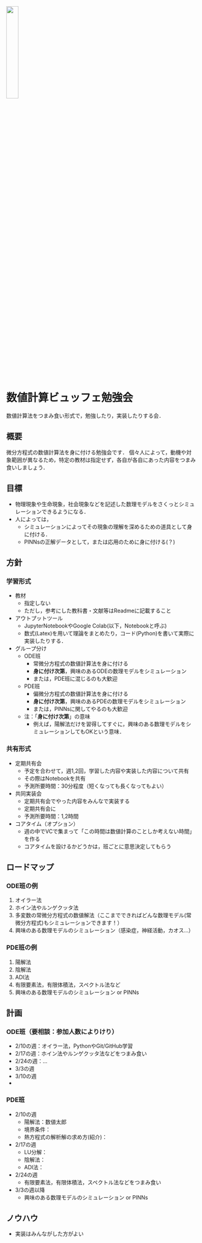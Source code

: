 <img src="https://github.com/user-attachments/assets/66748d92-c748-44e0-93fe-af47e6880875" width="25%">

# 数値計算ビュッフェ勉強会
数値計算法をつまみ食い形式で，勉強したり，実装したりする会．

## 概要
微分方程式の数値計算法を身に付ける勉強会です．
個々人によって，動機や対象範囲が異なるため，特定の教材は指定せず，各自が各自にあった内容をつまみ食いしましょう．

## 目標
- 物理現象や生命現象，社会現象などを記述した数理モデルをさくっとシミュレーションできるようになる．
- 人によっては，
  - シミュレーションによってその現象の理解を深めるための道具として身に付ける．
  - PINNsの正解データとして，または応用のために身に付ける(？)

## 方針
### 学習形式
- 教材
  - 指定しない
  - ただし，参考にした教科書・文献等はReadmeに記載すること
- アウトプットツール
  - JupyterNotebookやGoogle Colab(以下，Notebookと呼ぶ)
  - 数式(Latex)を用いて理論をまとめたり，コード(Python)を書いて実際に実装したりする．
- グループ分け
  - ODE班
    - 常微分方程式の数値計算法を身に付ける
    - **身に付け次第**，興味のあるODEの数理モデルをシミュレーション
    - または，PDE班に混じるのも大歓迎
  - PDE班
    - 偏微分方程式の数値計算法を身に付ける
    - **身に付け次第**，興味のあるPDEの数理モデルをシミュレーション
    - または，PINNsに関してやるのも大歓迎
  - 注：「**身に付け次第**」の意味
    - 例えば，陽解法だけを習得してすぐに，興味のある数理モデルをシミュレーションしてもOKという意味．
### 共有形式
- 定期共有会
  - 予定を合わせて，週1,2回，学習した内容や実装した内容について共有
  - その際はNotebookを共有
  - 予測所要時間：30分程度（短くなっても長くなってもよい）
- 共同実装会
  - 定期共有会でやった内容をみんなで実装する
  - 定期共有会に
  - 予測所要時間：1,2時間
- コアタイム（オプション）
  - 週の中でVCで集まって「この時間は数値計算のことしか考えない時間」を作る
  - コアタイムを設けるかどうかは，班ごとに意思決定してもらう

## ロードマップ
### ODE班の例
1. オイラー法
2. ホイン法やルンゲクッタ法
4. 多変数の常微分方程式の数値解法（ここまでできればどんな数理モデル(常微分方程式)もシミュレーションできます！）
5. 興味のある数理モデルのシミュレーション（感染症，神経活動，カオス...）

### PDE班の例
1. 陽解法
2. 陰解法
3. ADI法
4. 有限要素法，有限体積法，スペクトル法など
5. 興味のある数理モデルのシミュレーション or PINNs
   
## 計画
### ODE班（要相談：参加人数によりけり）
- 2/10の週：オイラー法，PythonやGit/GitHub学習
- 2/17の週：ホイン法やルンゲクッタ法などをつまみ食い
- 2/24の週：...
- 3/3の週
- 3/10の週
- 

### PDE班
- 2/10の週
  - 陽解法：数値太郎
  - 境界条件：
  - 熱方程式の解析解の求め方(紹介)：
- 2/17の週
  - LU分解：
  - 陰解法：
  - ADI法：
- 2/24の週
  - 有限要素法，有限体積法，スペクトル法などをつまみ食い
- 3/3の週以降
  - 興味のある数理モデルのシミュレーション or PINNs

## ノウハウ
- 実装はみんながした方がよい
